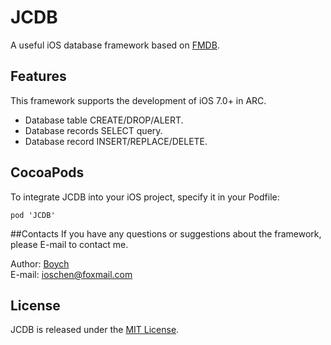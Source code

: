 # JCDB
A useful iOS database framework based on [FMDB](https://github.com/ccgus/fmdb).

## Features
This framework supports the development of iOS 7.0+ in ARC.

* Database table CREATE/DROP/ALERT.
* Database records SELECT query.
* Database record INSERT/REPLACE/DELETE.



## CocoaPods
To integrate JCDB into your iOS project, specify it in your Podfile:
    
	pod 'JCDB'

##Contacts
If you have any questions or suggestions about the framework, please E-mail to contact me.

Author: [Boych](https://github.com/Boych)	
E-mail: ioschen@foxmail.com

## License
JCDB is released under the [MIT License](https://github.com/Boych/JCDB/blob/master/LICENSE).